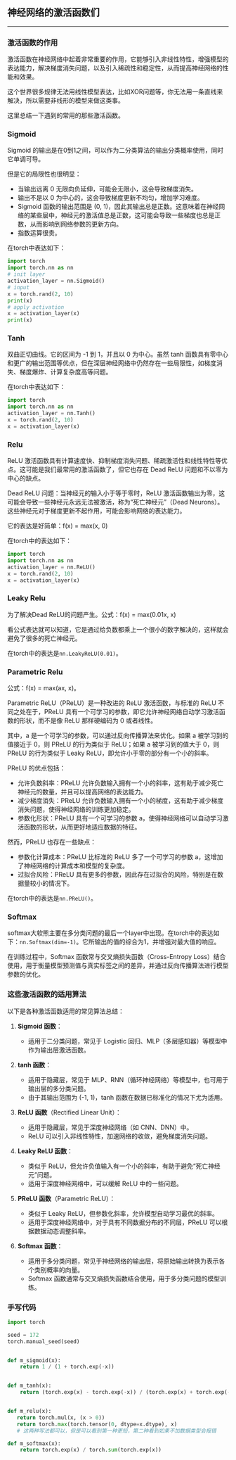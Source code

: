 ## 神经网络的激活函数们

---
### 激活函数的作用

激活函数在神经网络中起着非常重要的作用，它能够引入非线性特性，增强模型的表达能力，解决梯度消失问题，以及引入稀疏性和稳定性，从而提高神经网络的性能和效果。

这个世界很多规律无法用线性模型表达，比如XOR问题等，你无法用一条直线来解决，所以需要非线形的模型来做这类事。

这里总结一下遇到的常用的那些激活函数。

### Sigmoid

Sigmoid 的输出是在0到1之间，可以作为二分类算法的输出分类概率使用，同时它单调可导。

但是它的局限性也很明显：

- 当输出远离 0 无限向负延伸，可能会无限小，这会导致梯度消失。
- 输出不是以 0 为中心的，这会导致梯度更新不均匀，增加学习难度。
- Sigmoid 函数的输出范围是 (0, 1)，因此其输出总是正数。这意味着在神经网络的某些层中，神经元的激活值总是正数，这可能会导致一些梯度也总是正数，从而影响到网络参数的更新方向。
- 指数运算很贵。

在torch中表达如下：

```python
import torch
import torch.nn as nn
# init layer
activation_layer = nn.Sigmoid()
# input
x = torch.rand(2, 10)
print(x)
# apply activation
x = activation_layer(x)
print(x)
```

### Tanh

双曲正切曲线。它的区间为 -1 到 1，并且以 0 为中心。虽然 tanh 函数具有零中心和更广的输出范围等优点，但在深层神经网络中仍然存在一些局限性，如梯度消失、梯度爆炸、计算复杂度高等问题。

在torch中表达如下：

```python
import torch
import torch.nn as nn
activation_layer = nn.Tanh()
x = torch.rand(2, 10)
x = activation_layer(x)
```

### Relu

ReLU 激活函数具有计算速度快、抑制梯度消失问题、稀疏激活性和线性特性等优点。这可能是我们最常用的激活函数了，但它也存在 Dead ReLU 问题和不以零为中心的缺点。

Dead ReLU 问题：当神经元的输入小于等于零时，ReLU 激活函数输出为零，这可能会导致一些神经元永远无法被激活，称为“死亡神经元”（Dead Neurons）。这些神经元对于梯度更新不起作用，可能会影响网络的表达能力。

它的表达是好简单：f(x) = max(x, 0)

在torch中的表达如下：

```python
import torch
import torch.nn as nn
activation_layer = nn.ReLU()
x = torch.rand(2, 10)
x = activation_layer(x)
```

### Leaky Relu

为了解决Dead ReLU的问题产生。公式：f(x) = max(0.01x, x)

看公式表达就可以知道，它是通过给负数都乘上一个很小的数字解决的，这样就会避免了很多的死亡神经元。

在torch中的表达是`nn.LeakyReLU(0.01)`。

### Parametric Relu

公式：f(x) = max(ax, x)。

Parametric ReLU（PReLU）是一种改进的 ReLU 激活函数，与标准的 ReLU 不同之处在于，PReLU 具有一个可学习的参数，即它允许神经网络自动学习激活函数的形状，而不是像 ReLU 那样硬编码为 0 或者线性。

其中，a 是一个可学习的参数，可以通过反向传播算法来优化。如果 a 被学习到的值接近于 0，则 PReLU 的行为类似于 ReLU；如果 a 被学习到的值大于 0，则 PReLU 的行为类似于 Leaky ReLU，即允许小于零的部分有一个小的斜率。

PReLU 的优点包括：
- 允许负数斜率：PReLU 允许负数输入拥有一个小的斜率，这有助于减少死亡神经元的数量，并且可以提高网络的表达能力。
- 减少梯度消失：PReLU 允许负数输入拥有一个小的梯度，这有助于减少梯度消失问题，使得神经网络的训练更加稳定。
- 参数化形状：PReLU 具有一个可学习的参数 a，使得神经网络可以自动学习激活函数的形状，从而更好地适应数据的特征。

然而，PReLU 也存在一些缺点：
- 参数化计算成本：PReLU 比标准的 ReLU 多了一个可学习的参数 a，这增加了神经网络的计算成本和模型的复杂度。
- 过拟合风险：PReLU 具有更多的参数，因此存在过拟合的风险，特别是在数据量较小的情况下。

在torch中的表达是`nn.PReLU()`。

### Softmax

softmax大软熊主要在多分类问题的最后一个layer中出现。在torch中的表达如下：`nn.Softmax(dim=-1)`。它所输出的值的综合为1，并增强对最大值的响应。

在训练过程中，Softmax 函数常与交叉熵损失函数（Cross-Entropy Loss）结合使用，用于衡量模型预测值与真实标签之间的差异，并通过反向传播算法进行模型参数的优化。

### 这些激活函数的适用算法

以下是各种激活函数适用的常见算法总结：

1. **Sigmoid 函数**：
   - 适用于二分类问题，常见于 Logistic 回归、MLP（多层感知器）等模型中作为输出层激活函数。

2. **tanh 函数**：
   - 适用于隐藏层，常见于 MLP、RNN（循环神经网络）等模型中，也可用于输出层的多分类问题。
   - 由于其输出范围为 (-1, 1)，tanh 函数在数据已标准化的情况下尤为适用。

3. **ReLU 函数**（Rectified Linear Unit）：
   - 适用于隐藏层，常见于深度神经网络（如 CNN、DNN）中。
   - ReLU 可以引入非线性特性，加速网络的收敛，避免梯度消失问题。

4. **Leaky ReLU 函数**：
   - 类似于 ReLU，但允许负值输入有一个小的斜率，有助于避免“死亡神经元”问题。
   - 适用于深度神经网络中，可以缓解 ReLU 中的一些问题。

5. **PReLU 函数**（Parametric ReLU）：
   - 类似于 Leaky ReLU，但参数化斜率，允许模型自动学习最优的斜率。
   - 适用于深度神经网络中，对于具有不同数据分布的不同层，PReLU 可以根据数据动态调整斜率。

6. **Softmax 函数**：
   - 适用于多分类问题，常见于神经网络的输出层，将原始输出转换为表示各个类别概率的向量。
   - Softmax 函数通常与交叉熵损失函数结合使用，用于多分类问题的模型训练。

### 手写代码

```python
import torch

seed = 172
torch.manual_seed(seed)


def m_sigmoid(x):
    return 1 / (1 + torch.exp(-x))


def m_tanh(x):
    return (torch.exp(x) - torch.exp(-x)) / (torch.exp(x) + torch.exp(-x))


def m_relu(x):
   return torch.mul(x, (x > 0))
   return torch.max(torch.tensor(0, dtype=x.dtype), x)
   # 这两种写法都可以，但是可以看到第一种更短，第二种看到如果不加数据类型会报错

def m_softmax(x):
    return torch.exp(x) / torch.sum(torch.exp(x))
```




